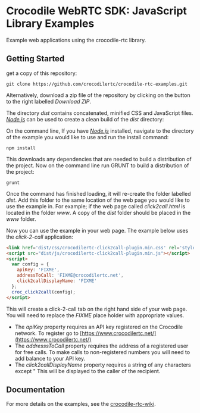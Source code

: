 # Crocodile WebRTC SDK: JavaScript Library Examples

Example web applications using the crocodile-rtc library.

## Getting Started
get a copy of this repository:

````
git clone https://github.com/crocodilertc/crocodile-rtc-examples.git
```` 

Alternatively, download a zip file of the repository by clicking on the button to the right labelled _Download ZIP_.

The directory _dist_ contains concatenated, minified CSS and JavaScript files. _[Node.js][node]_ can be used to create a clean build of the _dist_ directory:

On the command line, If you have _[Node.js][node]_ installed, navigate to the directory of the example you would like to use and run the install command:

````
npm install
````

This downloads any dependencies that are needed to build a distribution of the project. Now on the command line run GRUNT to build a distribution of the project:

````
grunt
````

Once the command has finished loading, it will re-create the folder labelled _dist_. Add this folder to the same location of the web page you would like to use the example in.
For example; if the web page called _click2call.html_ is located in the folder _www_. A copy of the _dist_ folder should be placed in the _www_ folder.

Now you can use the example in your web page. The example below uses the _click-2-call_ application:

````html
<link href='dist/css/crocodilertc-click2call-plugin.min.css' rel='stylesheet' type='text/css'/>
<script src="dist/js/crocodilertc-click2call-plugin.min.js"></script>
<script>
  var config = {
    apiKey: 'FIXME',
    addressToCall: 'FIXME@crocodilertc.net',
    click2callDisplayName: 'FIXME'
  };
  croc_click2call(config);
</script>
````

This will create a click-2-call tab on the right hand side of your web page. You will need to replace the _FIXME_ place holder with appropriate values.

* The _apiKey_ property requires an API key registered on the Crocodile network. To register go to [https://www.crocodilertc.net/](https://www.crocodilertc.net/)
* The _addresssToCall_ property requires the address of a registered user for free calls. To make calls to non-registered numbers you will need to add balance to your API key.
* The _click2callDisplayName_ property requires a string of any characters except " This will be displayed to the caller of the recipient.

[node]: http://nodejs.org/

## Documentation
For more details on the examples, see the [crocodile-rtc-wiki](https://wiki.crocodilertc.net/).  
